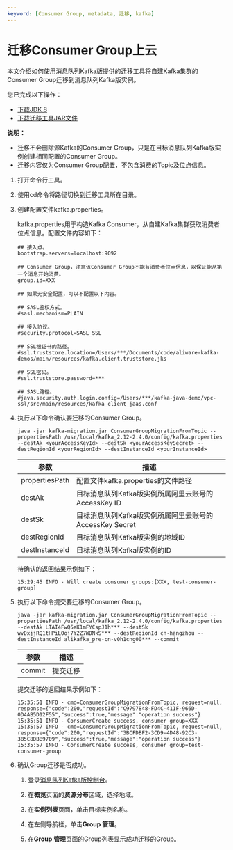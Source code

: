 ```yaml
---
keyword: [Consumer Group, metadata, 迁移, kafka]
---
```


# 迁移Consumer Group上云

本文介绍如何使用消息队列Kafka版提供的迁移工具将自建Kafka集群的Consumer Group迁移到消息队列Kafka版实例。

您已完成以下操作：

-   [下载JDK 8](https://www.oracle.com/java/technologies/javase/javase-jdk8-downloads.html)
-   [下载迁移工具JAR文件](https://aliware-images.oss-cn-hangzhou.aliyuncs.com/Kafka/migration%20tool/7.30%20Migration%20Tool/kafka-migration.jar)

**说明：**

-   迁移不会删除源Kafka的Consumer Group，只是在目标消息队列Kafka版实例创建相同配置的Consumer Group。
-   迁移内容仅为Consumer Group配置，不包含消费的Topic及位点信息。

1.  打开命令行工具。

2.  使用cd命令将路径切换到迁移工具所在目录。

3.  创建配置文件kafka.properties。

    kafka.properties用于构造Kafka Consumer，从自建Kafka集群获取消费者位点信息。配置文件内容如下：

    ```
    ## 接入点。
    bootstrap.servers=localhost:9092
    
    ## Consumer Group，注意该Consumer Group不能有消费者位点信息，以保证能从第一个消息开始消费。
    group.id=XXX
    
    ## 如果无安全配置，可以不配置以下内容。
    
    ## SASL鉴权方式。
    #sasl.mechanism=PLAIN
    
    ## 接入协议。
    #security.protocol=SASL_SSL
    
    ## SSL根证书的路径。
    #ssl.truststore.location=/Users/***/Documents/code/aliware-kafka-demos/main/resources/kafka.client.truststore.jks
    
    ## SSL密码。
    #ssl.truststore.password=***
    
    ## SASL路径。
    #java.security.auth.login.config=/Users/***/kafka-java-demo/vpc-ssl/src/main/resources/kafka_client_jaas.conf
    ```

4.  执行以下命令确认要迁移的Consumer Group。

    `java -jar kafka-migration.jar ConsumerGroupMigrationFromTopic --propertiesPath /usr/local/kafka_2.12-2.4.0/config/kafka.properties --destAk <yourAccessKeyId> --destSk <yourAccessKeySecret> --destRegionId <yourRegionId> --destInstanceId <yourInstanceId>`

    |参数|描述|
    |--|--|
    |propertiesPath|配置文件kafka.properties的文件路径|
    |destAk|目标消息队列Kafka版实例所属阿里云账号的AccessKey ID|
    |destSk|目标消息队列Kafka版实例所属阿里云账号的AccessKey Secret|
    |destRegionId|目标消息队列Kafka版实例的地域ID|
    |destInstanceId|目标消息队列Kafka版实例的ID|

    待确认的返回结果示例如下：

    ```
    15:29:45 INFO - Will create consumer groups:[XXX, test-consumer-group]
    ```

5.  执行以下命令提交要迁移的Consumer Group。

    `java -jar kafka-migration.jar ConsumerGroupMigrationFromTopic --propertiesPath /usr/local/kafka_2.12-2.4.0/config/kafka.properties --destAk LTAI4FwQ5aK1mFYCspJ1h*** --destSk wvDxjjRQ1tHPiL0oj7Y2Z7WDNkS*** --destRegionId cn-hangzhou --destInstanceId alikafka_pre-cn-v0h1cng00*** --commit`

    |参数|描述|
    |--|--|
    |commit|提交迁移|

    提交迁移的返回结果示例如下：

    ```
    15:35:51 INFO - cmd=ConsumerGroupMigrationFromTopic, request=null, response={"code":200,"requestId":"C9797848-FD4C-411F-966D-0D4AB5D12F55","success":true,"message":"operation success"}
    15:35:51 INFO - ConsumerCreate success, consumer group=XXX
    15:35:57 INFO - cmd=ConsumerGroupMigrationFromTopic, request=null, response={"code":200,"requestId":"3BCFDBF2-3CD9-4D48-92C3-385C8DBB9709","success":true,"message":"operation success"}
    15:35:57 INFO - ConsumerCreate success, consumer group=test-consumer-group
    ```

6.  确认Group迁移是否成功。

    1.  登录[消息队列Kafka版控制台](https://kafka.console.aliyun.com/)。

    2.  在**概览**页面的**资源分布**区域，选择地域。

    3.  在**实例列表**页面，单击目标实例名称。

    4.  在左侧导航栏，单击**Group 管理**。

    5.  在**Group 管理**页面的Group列表显示成功迁移的Group。


